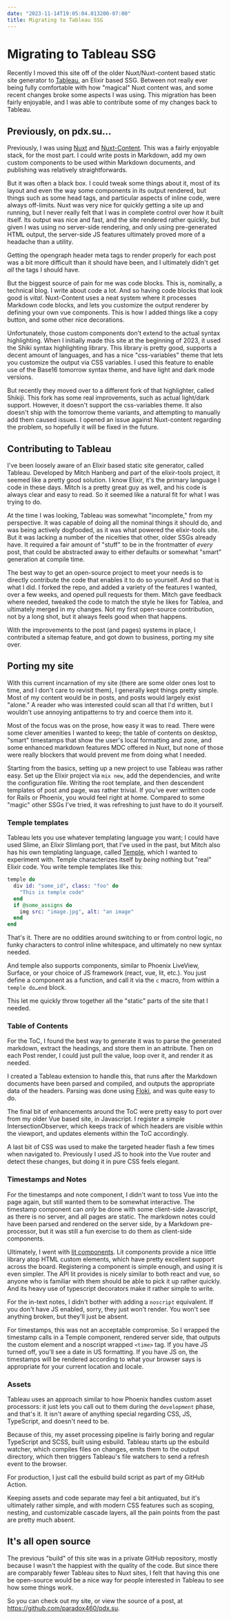 ```yaml
---
date: "2023-11-14T19:05:04.013200-07:00"
title: Migrating to Tableau SSG
---
```


# Migrating to Tableau SSG

Recently I moved this site off of the older Nuxt/Nuxt-content based static site generator to [Tableau](https://github.com/elixir-tools/tableau), an Elixir based SSG. Between not really ever being fully comfortable with how "magical" Nuxt content was, and some recent changes broke some aspects I was using. This migration has been fairly enjoyable, and I was able to contribute some of my changes back to Tableau.

## Previously, on pdx.su…

Previously, I was using [Nuxt](https://nuxt.com/) and [Nuxt-Content](https://content.nuxt.com). This was a fairly enjoyable stack, for the most part. I could write posts in Markdown, add my own custom components to be used within Markdown documents, and publishing was relatively straightforwards.

But it was often a black box. I could tweak some things about it, most of its layout and even the way some components in its output rendered, but things such as some head tags, and particular aspects of inline code, were always off-limits. Nuxt was very nice for quickly getting a site up and running, but I never really felt that I was in complete control over how it built itself. Its output was nice and fast, and the site rendered rather quickly, but given I was using no server-side rendering, and only using pre-generated HTML output, the server-side JS features ultimately proved more of a headache than a utility.

Getting the opengraph header meta tags to render properly for each post was a bit more difficult than it should have been, and I ultimately didn't get _all_ the tags I should have.

But the biggest source of pain for me was code blocks. This is, nominally, a technical blog. I write about code a lot. And so having code blocks that look good is _vital_. Nuxt-Content uses a neat system where it processes Markdown code blocks, and lets you customize the output renderer by defining your own vue components. This is how I added things like a copy button, and some other nice decorations.

Unfortunately, those custom components don't extend to the actual syntax highlighting. When I initially made this site at the beginning of 2023, it used the Shiki syntax highlighting library. This library is pretty good, supports a decent amount of languages, and has a nice "css-variables" theme that lets you customize the output via CSS variables. I used this feature to enable use of the Base16 tomorrow syntax theme, and have light and dark mode versions.

But recently they moved over to a different fork of that highlighter, called Shikiji. This fork has some real improvements, such as actual light/dark support. However, it doesn't support the css-variables theme. It also doesn't ship with the tomorrow theme variants, and attempting to manually add them caused issues. I opened an issue against Nuxt-content regarding the problem, so hopefully it will be fixed in the future.

## Contributing to Tableau

I've been loosely aware of an Elixir based static site generator, called Tableau. Developed by Mitch Hanberg and part of the elixir-tools project, it seemed like a pretty good solution. I know Elixir, it's the primary language I code in these days. Mitch is a pretty great guy as well, and his code is always clear and easy to read. So it seemed like a natural fit for what I was trying to do.

At the time I was looking, Tableau was somewhat "incomplete," from my perspective. It was capable of doing all the nominal things it should do, and was being actively dogfooded, as it was what powered the elixir-tools site. But it was lacking a number of the niceities that other, older SSGs already have. It required a fair amount of "stuff" to be in the frontmatter of _every_ post, that could be abstracted away to either defaults or somewhat "smart" generation at compile time.

The best way to get an open-source project to meet your needs is to directly contribute the code that enables it to do so yourself. And so that is what I did. I forked the repo, and added a variety of the features I wanted, over a few weeks, and opened pull requests for them. Mitch gave feedback where needed, tweaked the code to match the style he likes for Tablea, and ultimately merged in my changes. Not my first open-source contribution, not by a long shot, but it always feels good when that happens.

With the improvements to the post (and pages) systems in place, I contributed a sitemap feature, and got down to business, porting my site over.

## Porting my site

With this current incarnation of my site (there are some older ones lost to time, and I don't care to revisit them), I generally kept things pretty simple. Most of my content would be in posts, and posts would largely exist "alone." A reader who was interested could scan all that I'd written, but I wouldn't use annoying antipatterns to try and coerce them into it.

Most of the focus was on the prose, how easy it was to read. There were some clever amenities I wanted to keep; the table of contents on desktop, "smart" timestamps that show the user's local formatting and zone, and some enhanced markdown features MDC offered in Nuxt, but none of those were really blockers that would prevent me from doing what I needed.

Starting from the basics, setting up a new project to use Tableau was rather easy. Set up the Elixir project via `mix new`, add the dependencies, and write the configuration file. Writing the root template, and then descendent templates of post and page, was rather trivial. If you've ever written code for Rails or Phoenix, you would feel right at home. Compared to some "magic" other SSGs I've tried, it was refreshing to just have to do it yourself.

### Temple templates

Tableau lets you use whatever templating language you want; I could have used Slime, an Elixir Slimlang port, that I've used in the past, but Mitch also has his own templating language, called [Temple](https://github.com/mhanberg/temple), which I wanted to experiment with. Temple characterizes itself by _being_ nothing but "real" Elixir code. You write temple templates like this:

```elixir
temple do
  div id: "some_id", class: "foo" do
    "This is temple code"
  end
  if @some_assigns do
    img src: "image.jpg", alt: "an image"
  end
end
```

That's it. There are no oddities around switching to or from control logic, no funky characters to control inline whitespace, and ultimately no new syntax needed.

And temple also supports components, similar to Phoenix LiveView, Surface, or your choice of JS framework (react, vue, lit, etc.). You just define a component as a function, and call it via the `c` macro, from within a `temple do…end` block.

This let me quickly throw together all the "static" parts of the site that I needed.

### Table of Contents

For the ToC, I found the best way to generate it was to parse the generated markdown, extract the headings, and store them in an attribute. Then on each Post render, I could just pull the value, loop over it, and render it as needed.

I created a Tableau extension to handle this, that runs after the Markdown documents have been parsed and compiled, and outputs the appropriate data of the headers. Parsing was done using [Floki](https://github.com/philss/floki), and was quite easy to do.

The final bit of enhancements around the ToC were pretty easy to port over from my older Vue based site, in Javascript. I register a simple IntersectionObserver, which keeps track of which headers are visible within the viewport, and updates elements within the ToC accordingly.

A last bit of CSS was used to make the targeted header flash a few times when navigated to. Previously I used JS to hook into the Vue router and detect these changes, but doing it in pure CSS feels elegant.

### Timestamps and Notes

For the timestamps and note component, I didn't want to toss Vue into the page again, but still wanted them to be somewhat interactive. The timestamp component can _only_ be done with some client-side Javascript, as there is no server, and all pages are static. The markdown notes could have been parsed and rendered on the server side, by a Markdown pre-processor, but it was still a fun exercise to do them as client-side components.

Ultimately, I went with [lit components](https://lit.dev). Lit components provide a nice little library atop HTML custom elements, which have pretty excellent support across the board. Registering a component is simple enough, and using it is even simpler. The API lit provides is nicely similar to both react and vue, so anyone who is familiar with them should be able to pick it up rather quickly. And its heavy use of typescript decorators make it rather simple to write.

For the in-text notes, I didn't bother with adding a `noscript` equivalent. If you don't have JS enabled, sorry, they just won't render. You won't see anything broken, but they'll just be absent.

For timestamps, this was not an acceptable compromise. So I wrapped the timestamp calls in a Temple component, rendered server side, that outputs the custom element and a noscript wrapped `<time>` tag. If you have JS turned off, you'll see a date in US formatting. If you have JS on, the timestamps will be rendered according to what your browser says is appropriate for your current location and locale.

### Assets

Tableau uses an approach similar to how Phoenix handles custom asset processors: it just lets you call out to them during the `development` phase, and that's it. It isn't aware of anything special regarding CSS, JS, TypeScript, and doesn't need to be.

Because of this, my asset processing pipeline is fairly boring and regular TypeScript and SCSS, built using esbuild. Tableau starts up the esbuild watcher, which compiles files on changes, emits them to the output directory, which then triggers Tableau's file watchers to send a refresh event to the browser.

For production, I just call the esbuild build script as part of my GitHub Action.

Keeping assets and code separate may feel a bit antiquated, but it's ultimately rather simple, and with modern CSS features such as scoping, nesting, and customizable cascade layers, all the pain points from the past are pretty much absent.

## It's all open source

The previous "build" of this site was in a private GitHub repository, mostly because I wasn't the happiest with the quality of the code. But since there are comparably fewer Tableau sites to Nuxt sites, I felt that having this one be open-source would be a nice way for people interested in Tableau to see how some things work.

So you can check out my site, or view the source of a post, at <https://github.com/paradox460/pdx.su>.
